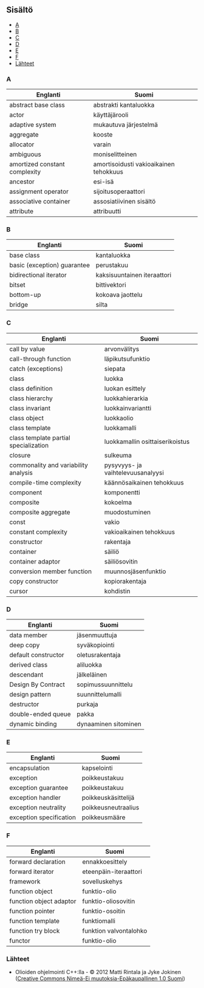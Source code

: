 ## Sisältö

* [A](#a)
* [B](#b)
* [C](#c)
* [D](#d)
* [E](#e)
* [F](#f)
* [Lähteet](#lähteet)


### A

Englanti | Suomi
---------| -----
abstract base class | abstrakti kantaluokka
actor | käyttäjärooli
adaptive system | mukautuva järjestelmä
aggregate | kooste
allocator | varain
ambiguous | moniselitteinen
amortized constant complexity | amortisoidusti vakioaikainen tehokkuus
ancestor | esi-isä
assignment operator | sijoitusoperaattori
associative container | assosiatiivinen sisältö
attribute | attribuutti


### B

Englanti | Suomi
---------| -----
base class | kantaluokka
basic (exception) guarantee | perustakuu
bidirectional iterator | kaksisuuntainen iteraattori
bitset | bittivektori
bottom-up | kokoava jaottelu
bridge | silta


### C

Englanti | Suomi
---------| -----
call by value | arvonvälitys
call-through function | läpikutsufunktio
catch (exceptions) | siepata
class | luokka
class definition | luokan esittely
class hierarchy | luokkahierarkia
class invariant | luokkainvariantti
class object | luokkaolio
class template | luokkamalli
class template partial specialization | luokkamallin osittaiserikoistus
closure | sulkeuma
commonality and variability analysis | pysyvyys- ja vaihtelevuusanalyysi
compile-time complexity | käännösaikainen tehokkuus
component | komponentti
composite | kokoelma
composite aggregate | muodostuminen
const | vakio
constant complexity | vakioaikainen tehokkuus
constructor | rakentaja
container | säiliö
container adaptor | säiliösovitin
conversion member function | muunnosjäsenfunktio
copy constructor | kopiorakentaja
cursor | kohdistin


### D

Englanti | Suomi
---------| -----
data member | jäsenmuuttuja
deep copy | syväkopiointi
default constructor | oletusrakentaja
derived class | aliluokka
descendant | jälkeläinen
Design By Contract | sopimussuunnittelu
design pattern | suunnittelumalli
destructor | purkaja
double-ended queue | pakka
dynamic binding | dynaaminen sitominen


### E

Englanti | Suomi
---------| -----
encapsulation | kapselointi
exception | poikkeustakuu
exception guarantee | poikkeustakuu
exception handler | poikkeuskäsittelijä
exception neutrality | poikkeusneutraalius
exception specification | poikkeusmääre


### F

Englanti | Suomi
---------| -----
forward declaration | ennakkoesittely
forward iterator | eteenpäin-iteraattori
framework | sovelluskehys
function object | funktio-olio
function object adaptor | funktio-oliosovitin
function pointer | funktio-osoitin
function template | funktiomalli
function try block | funktion valvontalohko
functor | funktio-olio


### Lähteet

- Olioiden ohjelmointi C++:lla - © 2012 Matti Rintala ja Jyke Jokinen ([Creative Commons Nimeä-Ei muutoksia-Epäkaupallinen 1.0 Suomi](http://creativecommons.org/licenses/by-nd-nc/1.0/fi/))
